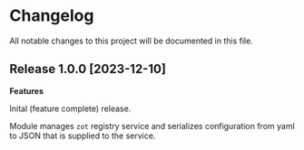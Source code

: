 # Changelog

All notable changes to this project will be documented in this file.

## Release 1.0.0 [2023-12-10]

**Features**

  Inital (feature complete) release.

  Module manages `zot` registry service and serializes configuration from yaml to JSON that is supplied to the service.

